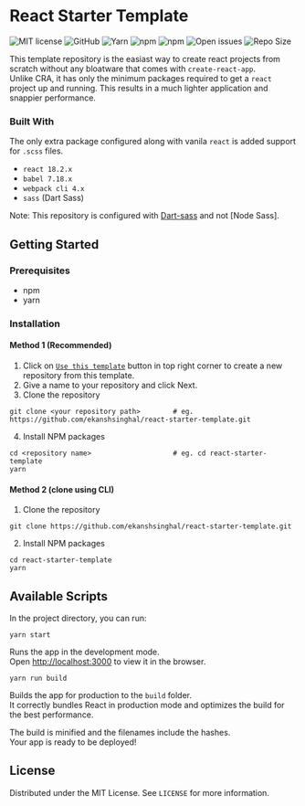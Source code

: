 # React Starter Template

![MIT license](https://img.shields.io/badge/License-MIT-green.svg)
![GitHub](https://img.shields.io/badge/Language-JavaScript-blue.svg)
![Yarn](https://img.shields.io/badge/Yarn-v1.22.19-green.svg)
![npm](https://img.shields.io/badge/npm-v8.9.0-green.svg)
![npm](https://img.shields.io/badge/npm-v8.9.0-green.svg)
![Open issues](https://img.shields.io/github/issues/ekanshsinghal/react-starter-template)
![Repo Size](https://img.shields.io/github/repo-size/ekanshsinghal/react-starter-template?color=brightgreen)

This template repository is the easiast way to create react projects from scratch without any bloatware that comes with `create-react-app`.\
Unlike CRA, it has only the minimum packages required to get a `react` project up and running. This results in a much lighter application and snappier performance.

### Built With

The only extra package configured along with vanila `react` is added support for `.scss` files.

-   `react 18.2.x`
-   `babel 7.18.x`
-   `webpack cli 4.x`
-   `sass` (Dart Sass)

Note: This repository is configured with [Dart-sass](https://github.com/sass/dart-sass) and not [Node Sass].

## Getting Started

### Prerequisites

-   npm
-   yarn

### Installation

#### Method 1 (Recommended)

1. Click on [`Use this template`](https://github.com/ekanshsinghal/react-starter-template/generate) button in top right corner to create a new repository from this template.
2. Give a name to your repository and click Next.
3. Clone the repository

```
git clone <your repository path>        # eg. https://github.com/ekanshsinghal/react-starter-template.git
```

4. Install NPM packages

```
cd <repository name>                    # eg. cd react-starter-template
yarn
```

#### Method 2 (clone using CLI)

1. Clone the repository

```
git clone https://github.com/ekanshsinghal/react-starter-template.git
```

2. Install NPM packages

```
cd react-starter-template
yarn
```

## Available Scripts

In the project directory, you can run:

```
yarn start
```

Runs the app in the development mode.\
Open [http://localhost:3000](http://localhost:3000) to view it in the browser.

```
yarn run build
```

Builds the app for production to the `build` folder.\
It correctly bundles React in production mode and optimizes the build for the best performance.

The build is minified and the filenames include the hashes.\
Your app is ready to be deployed!

## License

Distributed under the MIT License. See `LICENSE` for more information.
